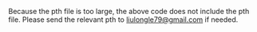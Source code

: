Because the pth file is too large, the above code does not include the pth file. Please send the relevant pth to liulongle79@gmail.com if needed.
